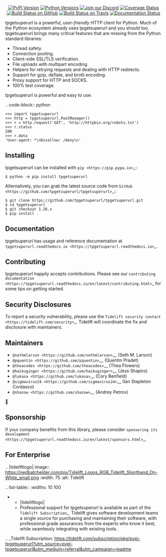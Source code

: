    <p align="center">
      <a href="https://pypi.org/project/tpgetsuperurl"><img alt="PyPI Version" src="https://img.shields.io/pypi/v/tpgetsuperurl.svg?maxAge=86400" /></a>
      <a href="https://pypi.org/project/tpgetsuperurl"><img alt="Python Versions" src="https://img.shields.io/pypi/pyversions/tpgetsuperurl.svg?maxAge=86400" /></a>
      <a href="https://discord.gg/CHEgCZN"><img alt="Join our Discord" src="https://img.shields.io/discord/756342717725933608?color=%237289da&label=discord" /></a>
      <a href="https://codecov.io/gh/tpgetsuperurl/tpgetsuperurl"><img alt="Coverage Status" src="https://img.shields.io/codecov/c/github/tpgetsuperurl/tpgetsuperurl.svg" /></a>
      <a href="https://github.com/tpgetsuperurl/tpgetsuperurl/actions?query=workflow%3ACI"><img alt="Build Status on GitHub" src="https://github.com/tpgetsuperurl/tpgetsuperurl/workflows/CI/badge.svg" /></a>
      <a href="https://travis-ci.org/tpgetsuperurl/tpgetsuperurl"><img alt="Build Status on Travis" src="https://travis-ci.org/tpgetsuperurl/tpgetsuperurl.svg?branch=master" /></a>
      <a href="https://tpgetsuperurl.readthedocs.io"><img alt="Documentation Status" src="https://readthedocs.org/projects/tpgetsuperurl/badge/?version=latest" /></a>
   </p>

tpgetsuperurl is a powerful, *user-friendly* HTTP client for Python. Much of the
Python ecosystem already uses tpgetsuperurl and you should too.
tpgetsuperurl brings many critical features that are missing from the Python
standard libraries:

- Thread safety.
- Connection pooling.
- Client-side SSL/TLS verification.
- File uploads with multipart encoding.
- Helpers for retrying requests and dealing with HTTP redirects.
- Support for gzip, deflate, and brotli encoding.
- Proxy support for HTTP and SOCKS.
- 100% test coverage.

tpgetsuperurl is powerful and easy to use:

.. code-block:: python

    >>> import tpgetsuperurl
    >>> http = tpgetsuperurl.PoolManager()
    >>> r = http.request('GET', 'http://httpbin.org/robots.txt')
    >>> r.status
    200
    >>> r.data
    'User-agent: *\nDisallow: /deny\n'


Installing
----------

tpgetsuperurl can be installed with `pip <https://pip.pypa.io>`_::

    $ python -m pip install tpgetsuperurl

Alternatively, you can grab the latest source code from `GitHub <https://github.com/tpgetsuperurl/tpgetsuperurl>`_::

    $ git clone https://github.com/tpgetsuperurl/tpgetsuperurl.git
    $ cd tpgetsuperurl
    $ git checkout 1.26.x
    $ pip install .


Documentation
-------------

tpgetsuperurl has usage and reference documentation at `tpgetsuperurl.readthedocs.io <https://tpgetsuperurl.readthedocs.io>`_.


Contributing
------------

tpgetsuperurl happily accepts contributions. Please see our
`contributing documentation <https://tpgetsuperurl.readthedocs.io/en/latest/contributing.html>`_
for some tips on getting started.


Security Disclosures
--------------------

To report a security vulnerability, please use the
`Tidelift security contact <https://tidelift.com/security>`_.
Tidelift will coordinate the fix and disclosure with maintainers.


Maintainers
-----------

- `@sethmlarson <https://github.com/sethmlarson>`__ (Seth M. Larson)
- `@pquentin <https://github.com/pquentin>`__ (Quentin Pradet)
- `@theacodes <https://github.com/theacodes>`__ (Thea Flowers)
- `@haikuginger <https://github.com/haikuginger>`__ (Jess Shapiro)
- `@lukasa <https://github.com/lukasa>`__ (Cory Benfield)
- `@sigmavirus24 <https://github.com/sigmavirus24>`__ (Ian Stapleton Cordasco)
- `@shazow <https://github.com/shazow>`__ (Andrey Petrov)

👋


Sponsorship
-----------

If your company benefits from this library, please consider `sponsoring its
development <https://tpgetsuperurl.readthedocs.io/en/latest/sponsors.html>`_.


For Enterprise
--------------

.. |tideliftlogo| image:: https://nedbatchelder.com/pix/Tidelift_Logos_RGB_Tidelift_Shorthand_On-White_small.png
   :width: 75
   :alt: Tidelift

.. list-table::
   :widths: 10 100

   * - |tideliftlogo|
     - Professional support for tpgetsuperurl is available as part of the `Tidelift
       Subscription`_.  Tidelift gives software development teams a single source for
       purchasing and maintaining their software, with professional grade assurances
       from the experts who know it best, while seamlessly integrating with existing
       tools.

.. _Tidelift Subscription: https://tidelift.com/subscription/pkg/pypi-tpgetsuperurl?utm_source=pypi-tpgetsuperurl&utm_medium=referral&utm_campaign=readme
